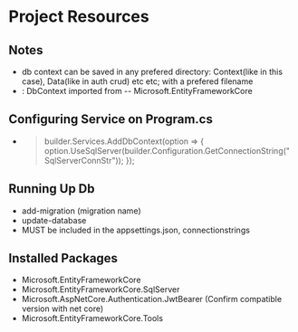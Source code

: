 # Project Resources

## Notes
- db context can be saved in any prefered directory: Context(like in this case), Data(like in auth crud) etc etc; with a prefered filename
- : DbContext imported from -- Microsoft.EntityFrameworkCore

## Configuring Service on Program.cs

- > builder.Services.AddDbContext<AppDbContext>(option =>
{
    option.UseSqlServer(builder.Configuration.GetConnectionString("SqlServerConnStr"));
});

## Running Up Db

- add-migration (migration name)
- update-database
- <Trust Server Certificate = True;> MUST be included in the appsettings.json, connectionstrings

## Installed Packages
- Microsoft.EntityFrameworkCore
- Microsoft.EntityFrameworkCore.SqlServer
- Microsoft.AspNetCore.Authentication.JwtBearer (Confirm compatible version with net core)
- Microsoft.EntityFrameworkCore.Tools
